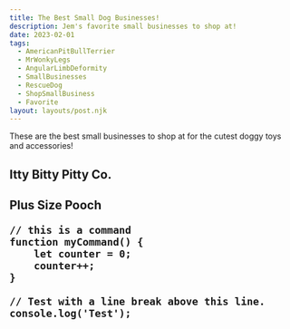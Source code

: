 ```yaml
---
title: The Best Small Dog Businesses!
description: Jem's favorite small businesses to shop at!
date: 2023-02-01
tags:
  - AmericanPitBullTerrier
  - MrWonkyLegs
  - AngularLimbDeformity
  - SmallBusinesses
  - RescueDog
  - ShopSmallBusiness
  - Favorite
layout: layouts/post.njk
---
```


These are the best small businesses to shop at for the cutest doggy toys and accessories!

<h2> Itty Bitty Pitty Co.

<h2> Plus Size Pooch



```text/2-3
// this is a command
function myCommand() {
	let counter = 0;
	counter++;
}

// Test with a line break above this line.
console.log('Test');
```

